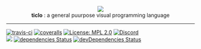 <p align="center">
  <img src ="https://ticlo.github.io/ticlo/assets/ticlo-icon.svg" />
  <br/>
  <b>ticlo</b> : a general puurpose visual programming language
</p>

___

<a href='https://travis-ci.com/ticlo/ticlo'><img src="https://travis-ci.com/ticlo/ticlo.svg?branch=master" title="travis-ci"></a>
<a href='https://coveralls.io/github/ticlo/ticlo'><img src='https://coveralls.io/repos/github/ticlo/ticlo/badge.svg?branch=master&service=github' title="coveralls"/></a>
[![License: MPL 2.0](https://img.shields.io/badge/License-MPL%202.0-blue.svg)](https://opensource.org/licenses/MPL-2.0)
[![Discord](https://img.shields.io/discord/434106806503997445.svg?color=7289DA&logo=discord&logoColor=white
)](https://discordapp.com/invite/p8c7DB)
<br>
<a href="https://app.fossa.io/projects/git%2Bgithub.com%2Fticlo%2Fticlo?ref=badge_shield" alt="FOSSA Status"><img src="https://app.fossa.io/api/projects/git%2Bgithub.com%2Fticlo%2Fticlo.svg?type=shield"/></a>
[![dependencies Status](https://david-dm.org/ticlo/ticlo/status.svg)](https://david-dm.org/ticlo/ticlo)
[![devDependencies Status](https://david-dm.org/ticlo/ticlo/dev-status.svg)](https://david-dm.org/ticlo/ticlo?type=dev)
